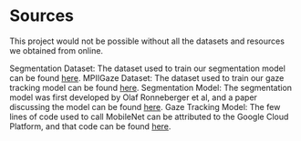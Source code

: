# Sources

This project would not be possible without all the datasets and resources we obtained from online.

Segmentation Dataset: The dataset used to train our segmentation model can be found [here](https://www.mut1ny.com/10-segmentation-data/12-face-headsegmentation-labeling-tool).
MPIIGaze Dataset: The dataset used to train our gaze tracking model can be found [here](https://www.mpi-inf.mpg.de/departments/computer-vision-and-machine-learning/research/gaze-based-human-computer-interaction/appearance-based-gaze-estimation-in-the-wild).
Segmentation Model: The segmentation model was first developed by Olaf Ronneberger et al, and a paper discussing the model can be found [here](https://arxiv.org/abs/1505.04597).
Gaze Tracking Model: The few lines of code used to call MobileNet can be attributed to the Google Cloud Platform, and that code can be found [here](https://github.com/GoogleCloudPlatform/training-data-analyst/blob/master/courses/fast-and-lean-data-science/07_Keras_Flowers_TPU_xception_fine_tuned_best.ipynb).
